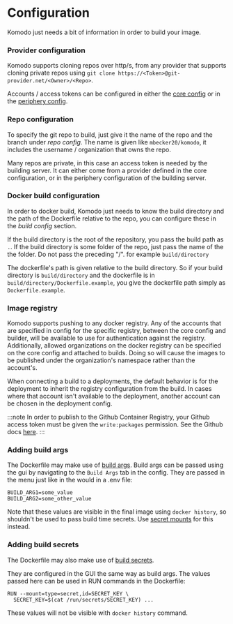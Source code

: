 # Configuration

Komodo just needs a bit of information in order to build your image.

### Provider configuration
Komodo supports cloning repos over http/s, from any provider that supports cloning private repos using `git clone https://<Token>@git-provider.net/<Owner>/<Repo>`.

Accounts / access tokens can be configured in either the [core config](../setup/advanced.mdx#mount-a-config-file)
or in the [periphery config](../connect-servers.mdx#manual-install-steps---binaries).

### Repo configuration
To specify the git repo to build, just give it the name of the repo and the branch under *repo config*. The name is given like `mbecker20/komodo`, it includes the username / organization that owns the repo.

Many repos are private, in this case an access token is needed by the building server.
It can either come from a provider defined in the core configuration,
or in the periphery configuration of the building server.

### Docker build configuration

In order to docker build, Komodo just needs to know the build directory and the path of the Dockerfile relative to the repo, you can configure these in the *build config* section.

If the build directory is the root of the repository, you pass the build path as `.`. If the build directory is some folder of the repo, just pass the name of the the folder. Do not pass the preceding "/". for example `build/directory`

The dockerfile's path is given relative to the build directory. So if your build directory is `build/directory` and the dockerfile is in `build/directory/Dockerfile.example`, you give the dockerfile path simply as `Dockerfile.example`.

### Image registry

Komodo supports pushing to any docker registry. 
Any of the accounts that are specified in config for the specific registry, between the core config and builder, will be available to use for authentication against the registry.
Additionally, allowed organizations on the docker registry can be specified on the core config and attached to builds.
Doing so will cause the images to be published under the organization's namespace rather than the account's.

When connecting a build to a deployments, the default behavior is for the deployment to inherit the registry configuration from the build.
In cases where that account isn't available to the deployment, another account can be chosen in the deployment config.

:::note
In order to publish to the Github Container Registry, your Github access token must be given the `write:packages` permission.
See the Github docs [here](https://docs.github.com/en/packages/working-with-a-github-packages-registry/working-with-the-container-registry#authenticating-with-a-personal-access-token-classic).
:::

### Adding build args

The Dockerfile may make use of [build args](https://docs.docker.com/engine/reference/builder/#arg). Build args can be passed using the gui by navigating to the `Build Args` tab in the config. They are passed in the menu just like in the would in a .env file:

```
BUILD_ARG1=some_value
BUILD_ARG2=some_other_value
```

Note that these values are visible in the final image using `docker history`, so shouldn't be used to pass build time secrets. Use [secret mounts](https://docs.docker.com/engine/reference/builder/#run---mounttypesecret) for this instead.

### Adding build secrets

The Dockerfile may also make use of [build secrets](https://docs.docker.com/build/building/secrets).

They are configured in the GUI the same way as build args. The values passed here can be used in RUN commands in the Dockerfile:
```
RUN --mount=type=secret,id=SECRET_KEY \
  SECRET_KEY=$(cat /run/secrets/SECRET_KEY) ...
```

These values will not be visible with `docker history` command.